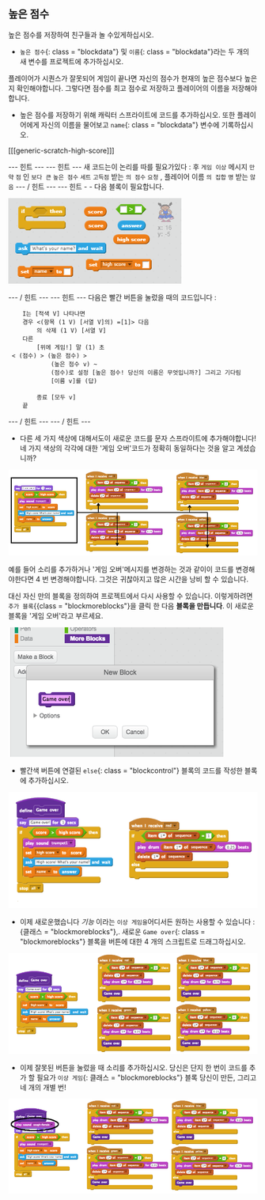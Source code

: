 ## 높은 점수

높은 점수를 저장하여 친구들과 놀 수있게하십시오.

+ `높은 점수`{: class = "blockdata"} 및 `이름`{: class = "blockdata"}라는 두 개의 새 변수를 프로젝트에 추가하십시오.

플레이어가 시퀀스가 ​​잘못되어 게임이 끝나면 자신의 점수가 현재의 높은 점수보다 높은지 확인해야합니다. 그렇다면 점수를 최고 점수로 저장하고 플레이어의 이름을 저장해야합니다.

+ 높은 점수를 저장하기 위해 캐릭터 스프라이트에 코드를 추가하십시오. 또한 플레이어에게 자신의 이름을 물어보고 `name`{: class = "blockdata"} 변수에 기록하십시오.

[[[generic-scratch-high-score]]]

\--- 힌트 \--- \--- 힌트 \--- 새 코드는이 논리를 따를 필요가있다 : 후 `게임 이상` 메시지 `만약` `점` 인 `보다 큰` `높은 점수` `세트` `고득점` 받는 `의 점수` `요청` , 플레이어 이름 `의 집합` `명` 받는 `않음` \--- / 힌트 \--- \--- 힌트 - - 다음 블록이 필요합니다.

![높은 점수를위한 힌트](images/hint-high-score.png)

\--- / 힌트 \--- \--- 힌트 \--- 다음은 빨간 버튼을 눌렀을 때의 코드입니다 :

```blocks
    I는 [적색 V] 나타나면
    경우 <(항목 (1 V) [서열 V]의) =[1]> 다음
        의 삭제 (1 V) [서열 V]
    다른
        [위에 게임!] 말 (1) 초
 < (점수) > (높은 점수) >
            (높은 점수 v) ~
            (점수)로 설정 [높은 점수! 당신의 이름은 무엇입니까?] 그리고 기다림
            [이름 v]를 (답)

        종료 [모두 v]
    끝
```

\--- / 힌트 \--- \--- / 힌트 \---

+ 다른 세 가지 색상에 대해서도이 새로운 코드를 문자 스프라이트에 추가해야합니다! 네 가지 색상의 각각에 대한 '게임 오버'코드가 정확히 동일하다는 것을 알고 계셨습니까?

![스크린 샷](images/colour-same.png)

예를 들어 소리를 추가하거나 '게임 오버'메시지를 변경하는 것과 같이이 코드를 변경해야한다면 4 번 변경해야합니다. 그것은 귀찮아지고 많은 시간을 낭비 할 수 있습니다.

대신 자신 만의 블록을 정의하여 프로젝트에서 다시 사용할 수 있습니다. 이렇게하려면 `추가 블록`{{class = "blockmoreblocks"}을 클릭 한 다음 **블록을 만듭니다**. 이 새로운 블록을 '게임 오버'라고 부르세요.

![스크린 샷](images/colour-more.png)

+ 빨간색 버튼에 연결된 `else`{: class = "blockcontrol"} 블록의 코드를 작성한 블록에 추가하십시오.

![스크린 샷](images/colour-make-block.png)

+ 이제 새로운했습니다 *기능* 이라는 `이상 게임을`어디서든 원하는 사용할 수 있습니다 : {클래스 = "blockmoreblocks"},. 새로운 `Game over`{: class = "blockmoreblocks"} 블록을 버튼에 대한 4 개의 스크립트로 드래그하십시오.

![스크린 샷](images/colour-use-block.png)

+ 이제 잘못된 버튼을 눌렀을 때 소리를 추가하십시오. 당신은 단지 한 번이 코드를 추가 할 필요가 `이상 게임`{: 클래스 = "blockmoreblocks"} 블록 당신이 만든, 그리고 네 개의 개별 번!

![스크린 샷](images/colour-cough.png)